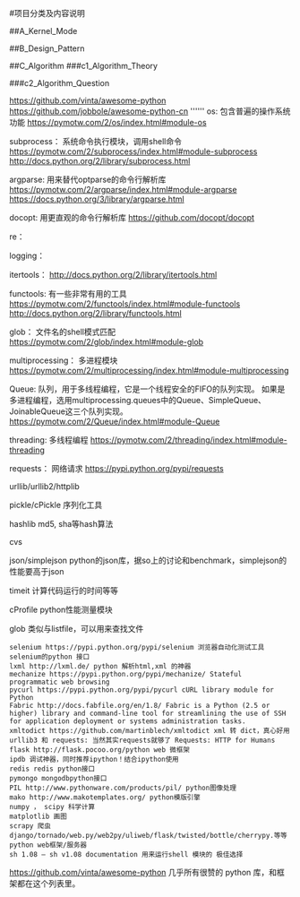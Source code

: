 #项目分类及内容说明

##A_Kernel_Mode

##B_Design_Pattern

##C_Algorithm
###c1_Algorithm_Theory

###c2_Algorithm_Question





https://github.com/vinta/awesome-python
https://github.com/jobbole/awesome-python-cn
''''''
os: 包含普遍的操作系统功能
    https://pymotw.com/2/os/index.html#module-os

subprocess： 系统命令执行模块，调用shell命令
    https://pymotw.com/2/subprocess/index.html#module-subprocess
    http://docs.python.org/2/library/subprocess.html

argparse: 用来替代optparse的命令行解析库
    https://pymotw.com/2/argparse/index.html#module-argparse
    https://docs.python.org/3/library/argparse.html

docopt: 用更直观的命令行解析库
    https://github.com/docopt/docopt

re：

logging：




itertools：
    http://docs.python.org/2/library/itertools.html

functools: 有一些非常有用的工具
    https://pymotw.com/2/functools/index.html#module-functools
    http://docs.python.org/2/library/functools.html


glob： 文件名的shell模式匹配
    https://pymotw.com/2/glob/index.html#module-glob

multiprocessing： 多进程模块
    https://pymotw.com/2/multiprocessing/index.html#module-multiprocessing

Queue: 队列，用于多线程编程，它是一个线程安全的FIFO的队列实现。
如果是多进程编程，选用multiprocessing.queues中的Queue、SimpleQueue、JoinableQueue这三个队列实现。
    https://pymotw.com/2/Queue/index.html#module-Queue

threading: 多线程编程
    https://pymotw.com/2/threading/index.html#module-threading

requests： 网络请求
    https://pypi.python.org/pypi/requests

urllib/urllib2/httplib

pickle/cPickle 序列化工具

hashlib md5, sha等hash算法

cvs


json/simplejson python的json库，据so上的讨论和benchmark，simplejson的性能要高于json

timeit 计算代码运行的时间等等

cProfile python性能测量模块

glob 类似与listfile，可以用来查找文件



    selenium https://pypi.python.org/pypi/selenium 浏览器自动化测试工具selenium的python 接口
    lxml http://lxml.de/ python 解析html,xml 的神器
    mechanize https://pypi.python.org/pypi/mechanize/ Stateful programmatic web browsing
    pycurl https://pypi.python.org/pypi/pycurl cURL library module for Python
    Fabric http://docs.fabfile.org/en/1.8/ Fabric is a Python (2.5 or higher) library and command-line tool for streamlining the use of SSH for application deployment or systems administration tasks.
    xmltodict https://github.com/martinblech/xmltodict xml 转 dict，真心好用
    urllib3 和 requests: 当然其实requests就够了 Requests: HTTP for Humans
    flask http://flask.pocoo.org/python web 微框架
    ipdb 调试神器，同时推荐ipython！结合ipython使用
    redis redis python接口
    pymongo mongodbpython接口
    PIL http://www.pythonware.com/products/pil/ python图像处理
    mako http://www.makotemplates.org/ python模版引擎
    numpy ， scipy 科学计算
    matplotlib 画图
    scrapy 爬虫
    django/tornado/web.py/web2py/uliweb/flask/twisted/bottle/cherrypy.等等 python web框架/服务器
    sh 1.08 — sh v1.08 documentation 用来运行shell 模块的 极佳选择



https://github.com/vinta/awesome-python 几乎所有很赞的 python 库，和框架都在这个列表里。


